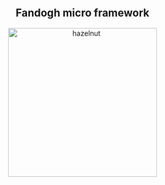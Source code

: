 <h2 align="center">
    Fandogh micro framework
</h2>

<p align="center">
    <img width="300px" src="https://user-images.githubusercontent.com/22294125/178160985-cfe718ff-e11b-4d49-b200-c92e9b7abb6b.svg" alt="hazelnut"></img>
</p>